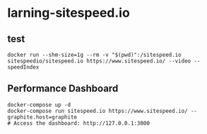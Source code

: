 # larning-sitespeed.io

## test
```
docker run --shm-size=1g --rm -v "$(pwd)":/sitespeed.io sitespeedio/sitespeed.io https://www.sitespeed.io/ --video --speedIndex
```


## Performance Dashboard
```
docker-compose up -d
docker-compose run sitespeed.io https://www.sitespeed.io/ --graphite.host=graphite
# Access the dashboard: http://127.0.0.1:3000
```



